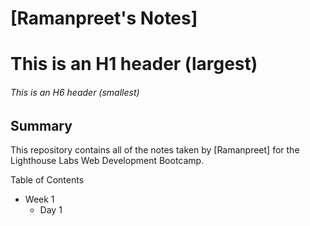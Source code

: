 # [Ramanpreet's Notes]
# This is an H1 header (largest)
###### This is an H6 header (smallest)

## Summary 

This repository contains all of the notes taken by [Ramanpreet] for the Lighthouse Labs Web Development Bootcamp.

Table of Contents
* Week 1
  * Day 1